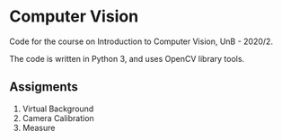 # Computer Vision

Code for the course on Introduction to Computer Vision, UnB - 2020/2.

The code is written in Python 3, and uses OpenCV library tools.

## Assigments
1. Virtual Background
2. Camera Calibration
3. Measure